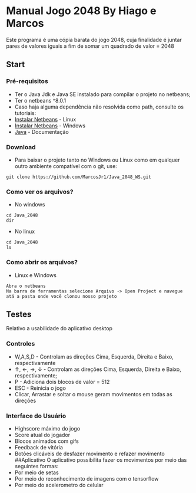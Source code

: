 # Manual Jogo 2048 By Hiago e Marcos

Este programa é uma cópia barata do jogo 2048, cuja finalidade é juntar pares de valores iguais a fim de somar um quadrado de valor = 2048

## Start

### Pré-requisitos

* Ter o Java Jdk e Java SE instalado para compilar o projeto no netbeans;
* Ter o netbeans ^8.0.1
* Caso haja alguma dependência não resolvida como path, consulte os tutoriais: 
* [Instalar Netbeans](https://www.youtube.com/watch?v=goFd0W3CvGI) - Linux
* [Instalar Netbeans](https://www.youtube.com/watch?v=YJIxL84EQg8) - Windows
* [Java](https://www.oracle.com/technetwork/pt/java/javase/documentation/index.html) - Documentação

### Download

* Para baixar o projeto tanto no Windows ou Linux como em qualquer outro ambiente compatível com o git, use:
```
git clone https://github.com/MarcosJr1/Java_2048_WS.git
```

### Como ver os arquivos?

* No windows
```
cd Java_2048
dir
```
* No linux
```
cd Java_2048
ls
```

### Como abrir os arquivos?

* Linux e Windows
```
Abra o netbeans
Na barra de ferramentas selecione Arquivo -> Open Project e navegue atá a pasta onde você clonou nosso projeto
```

## Testes

Relativo a usabilidade do aplicativo desktop

### Controles
* W,A,S,D - Controlam as direções Cima, Esquerda, Direita e Baixo, respectivamente
* ↑, ←, →, ↓ - Controlam as direções Cima, Esquerda, Direita e Baixo, respectivamente;
* P - Adiciona dois blocos de valor = 512
* ESC - Reinicia o jogo
* Clicar, Arrastar e soltar o mouse geram movimentos em todas as direções

### Interface do Usuário
* Highscore máximo do jogo
* Score atual do jogador
* Blocos animados com gifs
* Feedback de vitória
* Botôes clicáveis de desfazer movimento e refazer movimento
##Aplicativo
O aplicativo possibilita fazer os movimentos por meio das seguintes formas:
* Por meio de setas
* Por meio do reconhecimento de imagens com o tensorflow
* Por meio do acelerometro do celular

